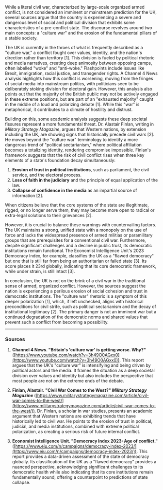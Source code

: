 While a literal civil war, characterized by large-scale organized armed conflict, is not considered an imminent or mainstream prediction for the UK, several sources argue that the country is experiencing a severe and dangerous level of social and political division that exhibits some characteristics of a pre-conflict state. The discourse revolves around two main concepts: a "culture war" and the erosion of the fundamental pillars of a stable society.

The UK is currently in the throes of what is frequently described as a "culture war," a conflict fought over values, identity, and the nation's direction rather than territory [1]. This division is fueled by political rhetoric and media narratives, creating deep animosity between opposing camps, often labelled "woke" and "anti-woke." Flashpoints include issues like Brexit, immigration, racial justice, and transgender rights. A Channel 4 News analysis highlights how this conflict is worsening, moving from the fringes of social media into mainstream politics, with politicians seen to be deliberately stoking division for electoral gain. However, this analysis also points out that the majority of the British public may not be actively engaged in these extreme positions, but are part of an "exhausted majority" caught in the middle of a loud and polarizing debate [1]. While this "war" is metaphorical, it contributes to a climate of hostility and distrust.

Building on this, some academic analysis suggests these deep societal fissures represent a more fundamental threat. Dr. Alastair Finlan, writing in *Military Strategy Magazine*, argues that Western nations, by extension including the UK, are showing signs that historically precede civil wars [2]. He moves beyond the "culture war" terminology to identify a more dangerous trend of "political sectarianism," where political affiliation becomes a totalizing identity, rendering compromise impossible. Finlan's framework suggests that the risk of civil conflict rises when three key elements of a state's foundation decay simultaneously:
1.  **Erosion of trust in political institutions**, such as parliament, the civil service, and the electoral process.
2.  **Loss of faith in the judiciary** and the principle of equal application of the law.
3.  **Collapse of confidence in the media** as an impartial source of information [2].

When citizens believe that the core systems of the state are illegitimate, rigged, or no longer serve them, they may become more open to radical or extra-legal solutions to their grievances [2].

However, it is crucial to balance these warnings with countervailing factors. The UK maintains a strong, unified state with a monopoly on the use of force and lacks the widespread presence of armed militias or paramilitary groups that are prerequisites for a conventional civil war. Furthermore, despite significant challenges and a decline in public trust, its democratic institutions remain functional. The Economist Intelligence Unit's 2023 Democracy Index, for example, classifies the UK as a "flawed democracy" but one that is still far from being an authoritarian or failed state [3]. Its score places it 23rd globally, indicating that its core democratic framework, while under strain, is still intact [3].

In conclusion, the UK is not on the brink of a civil war in the traditional sense of armed, organized conflict. However, the sources suggest the nation is experiencing a perilous erosion of social cohesion and trust in democratic institutions. The "culture war" rhetoric is a symptom of this deeper polarization [1], which, if left unchecked, aligns with historical preconditions for civil strife, such as political sectarianism and the decay of institutional legitimacy [2]. The primary danger is not an imminent war but a continued degradation of the democratic norms and shared values that prevent such a conflict from becoming a possibility.

***

### Sources

1.  **Channel 4 News. "Britain's 'culture war' is getting worse. Why?"** ([https://www.youtube.com/watch?v=3h49O0AGxx0](https://www.youtube.com/watch?v=3h49O0AGxx0)). This report argues that the UK's "culture war" is intensifying and being driven by political actors and the media. It frames the situation as a deep societal division over values and identity but also includes the perspective that most people are not on the extreme ends of the debate.

2.  **Finlan, Alastair. "Civil War Comes to the West?" *Military Strategy Magazine*** ([https://www.militarystrategymagazine.com/article/civil-war-comes-to-the-west/](https://www.militarystrategymagazine.com/article/civil-war-comes-to-the-west/)). Dr. Finlan, a scholar in war studies, presents an academic argument that Western nations are exhibiting trends that have historically led to civil war. He points to the erosion of trust in political, judicial, and media institutions, combined with extreme political polarization, as creating a serious risk of future internal conflict.

3.  **Economist Intelligence Unit. "Democracy Index 2023: Age of conflict."** ([https://www.eiu.com/n/campaigns/democracy-index-2023/](https://www.eiu.com/n/campaigns/democracy-index-2023/)). This report provides a data-driven assessment of the state of democracy globally. Its classification of the UK as a "flawed democracy" provides a nuanced perspective, acknowledging significant challenges to its democratic health while also indicating that its core institutions remain fundamentally sound, offering a counterpoint to predictions of state collapse.